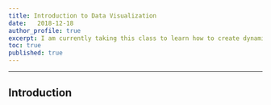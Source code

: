 ```yaml
---
title: Introduction to Data Visualization
date:   2018-12-18
author_profile: true
excerpt: I am currently taking this class to learn how to create dynamic visuals.
toc: true
published: true
---
```


---
## Introduction
